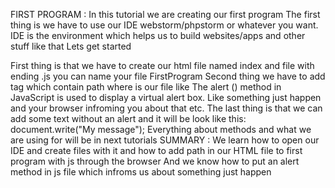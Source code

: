 FIRST PROGRAM : In this tutorial we are creating our first program The first thing is we have to use our IDE webstorm/phpstorm or whatever you want. IDE is the environment which helps us to build websites/apps and other stuff like that Lets get started

First thing is that we have to create our html file named index and file with ending .js you can name your file FirstProgram
Second thing we have to add <script></script> tag which contain path where is our file like <script src = Firstprogram.js></script> The alert () method in JavaScript is used to display a virtual alert box. Like something just happen and your browser infroming you about that etc. The last thing is that we can add some text without an alert and it will be look like this: document.write("My message"); Everything about methods and what we are using for will be in next tutorials SUMMARY : We learn how to open our IDE and create files with it and how to add path in our HTML file to first program with js through the browser And we know how to put an alert method in js file which infroms us about something just happen
